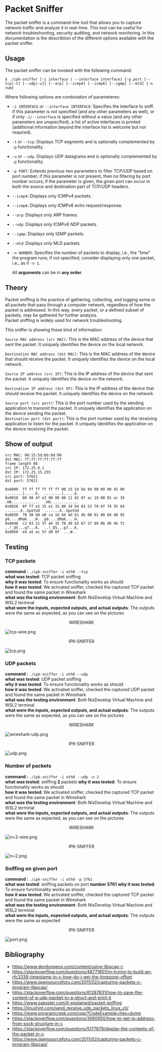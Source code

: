 # Packet Sniffer


The packet sniffer is a command-line tool that allows you to capture network traffic and analyze it in real-time. This tool can be useful for network troubleshooting, security auditing, and network monitoring. In this documentation is the describtion of the different options available with the packet sniffer.

## Usage

The packet sniffer can be invoked with the following command:  
```
$ ./ipk-sniffer [-i interface | --interface interface] {-p port [--tcp|-t] [--udp|-u]} [--arp] [--icmp4] [--icmp6] [--igmp] [--mld] {-n num}
```
Where following options are combination of parameteres:

- `-i INTERFACE` or `--interface INTERFACE`: Specifies the interface to sniff. If this parameter is not specified (and any other parameters as well), or if only `-i/--interface` is specified without a value (and any other parameters are unspecified), a list of active interfaces is printed (additional information beyond the interface list is welcome but not required).

- `-t` or `--tcp`: Displays TCP segments and is optionally complemented by `-p` functionality.

- `-u` or `--udp`: Displays UDP datagrams and is optionally complemented by `-p` functionality.

- `-p PORT`: Extends previous two parameters to filter TCP/UDP based on port number; if this parameter is not present, then no filtering by port number occurs; if the parameter is given, the given port can occur in both the source and destination part of TCP/UDP headers.

- `--icmp4`: Displays only ICMPv4 packets.

- `--icmp6`: Displays only ICMPv6 echo request/response.

- `--arp`: Displays only ARP frames.

- `--ndp`: Displays only ICMPv6 NDP packets.

- `--igmp`: Displays only IGMP packets.

- `--mld`: Displays only MLD packets.

- `-n NUMBER`: Specifies the number of packets to display, i.e., the "time" the program runs; if not specified, consider displaying only one packet, i.e., as if `-n 1`.

  All **arguments** can be in **any order**.

## Theory

Packet sniffing is the practice of gathering, collecting, and logging some or all packets that pass through a computer network, regardless of how the packet is addressed. In this way, every packet, or a defined subset of packets, may be gathered for further analysis.  
Packet sniffing is widely used for network troubleshooting.  

This sniffer is showing these kind of information:

`Source MAC address (src MAC)`: This is the MAC address of the device that sent the packet. It uniquely identifies the device on the local network.  

`Destination MAC address (dst MAC)`: This is the MAC address of the device that should receive the packet. It uniquely identifies the device on the local network.  

`Source IP address (src IP)`: This is the IP address of the device that sent the packet. It uniquely identifies the device on the network. 

`Destination IP address (dst IP)`: This is the IP address of the device that should receive the packet. It uniquely identifies the device on the network.  

`Source port (src port)`: This is the port number used by the sending application to transmit the packet. It uniquely identifies the application on the device sending the packet.  
`Destination port (dst port)`: This is the port number used by the receiving application to listen for the packet. It uniquely identifies the application on the device receiving the packet.

## Show of output
```
src MAC: 00:15:5d:bb:9d:90
dst MAC: ff:ff:ff:ff:ff:ff
frame length 86
src IP: 172.25.0.1
dst IP: 172.25.15.255
src port: 57621
dst port: 57621

0x0000  ff ff ff ff ff ff 00 15 5d bb 9d 90 08 00 45 00  ........].....E.  ........].....E.
0x0010  00 48 4f e3 00 00 80 11 82 8f ac 19 00 01 ac 19  .HO.............  .HO.............
0x0020  0f ff e1 15 e1 15 00 34 b4 83 53 70 6f 74 55 64  .......4..SpotUd  .......4..SpotUd
0x0030  70 30 b0 e0 ca 1d 64 4d 61 4b 00 01 00 04 48 95  p0....dMaK....H.  p0....dMaK....H.
0x0040  c2 03 21 5f 44 35 f8 d9 b5 67 37 89 0b 96 4b f2  ..!_D5...g7...K.  ..!_D5...g7...K.
0x0050  e4 a5 ec 57 d9 0f  ...W..
```

## Testing  

 ### TCP packets
**command :** `./ipk-sniffer -i eth0 --tcp`  
**what was tested**: TCP packet sniffing  
**why it was tested**: To ensure functionality works as should  
**how it was tested**: We activated sniffer, checked the captured TCP packet and found the same packet in Wireshark  
**what was the testing environment**: Both NixDevelop Virtual Machine and WSL2 terminal  
**what were the inputs, expected outputs, and actual outputs**: The outputs were the same as expected, as you can see on the pictures  
<p style="text-align: center;">WIRESHARK</p>  

![tcp-wire.png](/tcp-wire.png)
<p style="text-align: center;">IPK-SNIFFER</p>  

![tcp.png](/tcp.png)

### UDP packets
**command :** `./ipk-sniffer -i eth0 --udp`  
**what was tested**: UDP packet sniffing  
**why it was tested**: To ensure functionality works as should  
**how it was tested**: We activated sniffer, checked the captured UDP packet and found the same packet in Wireshark  
**what was the testing environment**: Both NixDevelop Virtual Machine and WSL2 terminal  
**what were the inputs, expected outputs, and actual outputs**: The outputs were the same as expected, as you can see on the pictures  
<p style="text-align: center;">WIRESHARK</p>  

![wireshark-udp.png](/wireshark-udp.png)
<p style="text-align: center;">IPK-SNIFFER</p>  

![udp.png](/udp.png)

### Number of packets
**command :** `./ipk-sniffer -i eth0 --udp -n 2`  
**what was tested**: sniffing **2** packets 
**why it was tested**: To ensure functionality works as should  
**how it was tested**: We activated sniffer, checked the captured TCP packet and found the same packet in Wireshark  
**what was the testing environment**: Both NixDevelop Virtual Machine and WSL2 terminal  
**what were the inputs, expected outputs, and actual outputs**: The outputs were the same as expected, as you can see on the pictures  
<p style="text-align: center;">WIRESHARK</p>  

![n=2-wire.png](/n=2-wire.png)
<p style="text-align: center;">IPK-SNIFFER</p>  

![n=2.png](/n=2.png)

### Sniffing on given port
**command :** `./ipk-sniffer -i eth0 -p 5761`  
**what was tested**: sniffing packets on port **number 5761** 
**why it was tested**: To ensure functionality works as should  
**how it was tested**: We activated sniffer, checked the captured TCP packet and found the same packet in Wireshark  
**what was the testing environment**: Both NixDevelop Virtual Machine and WSL2 terminal  
**what were the inputs, expected outputs, and actual outputs**: The outputs were the same as expected

<p style="text-align: center;">IPK-SNIFFER</p>  

![port.png](/port.png)



## Bibliography
* https://www.devdungeon.com/content/using-libpcap-c  
* https://stackoverflow.com/questions/48771851/im-trying-to-build-an-rfc3339-timestamp-in-c-how-do-i-get-the-timezone-offset  
* https://www.opensourceforu.com/2011/02/capturing-packets-c-program-libpcap/  
* https://stackoverflow.com/questions/61287831/how-to-save-the-content-of-a-udp-packet-to-a-struct-and-print-it  
* https://www.paessler.com/it-explained/packet-sniffing  
* https://linuxhint.com/send_receive_udp_packets_linux_cli/  
* https://www.programcreek.com/cpp/?CodeExample=hex+dump  
* https://stackoverflow.com/questions/3060950/how-to-get-ip-address-from-sock-structure-in-c  
* https://stackoverflow.com/questions/5177879/display-the-contents-of-the-packet-in-c  
* https://www.opensourceforu.com/2011/02/capturing-packets-c-program-libpcap/  
